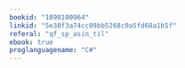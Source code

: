 ```yaml
---
bookid: "1098100964"
linkid: "5e38f3a74cc09bb5268c0a5fd68a1b5f"
referal: "qf_sp_asin_til"
ebook: true
proglanguagename: "C#"
---
```


